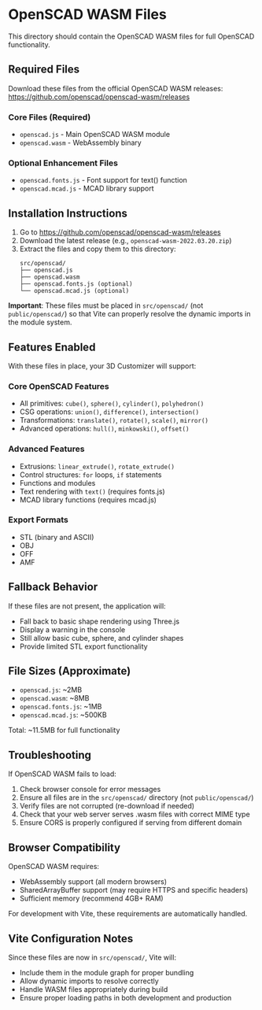 # OpenSCAD WASM Files

This directory should contain the OpenSCAD WASM files for full OpenSCAD functionality.

## Required Files

Download these files from the official OpenSCAD WASM releases:
https://github.com/openscad/openscad-wasm/releases

### Core Files (Required)
- `openscad.js` - Main OpenSCAD WASM module
- `openscad.wasm` - WebAssembly binary

### Optional Enhancement Files
- `openscad.fonts.js` - Font support for text() function
- `openscad.mcad.js` - MCAD library support

## Installation Instructions

1. Go to https://github.com/openscad/openscad-wasm/releases
2. Download the latest release (e.g., `openscad-wasm-2022.03.20.zip`)
3. Extract the files and copy them to this directory:
   ```
   src/openscad/
   ├── openscad.js
   ├── openscad.wasm
   ├── openscad.fonts.js (optional)
   └── openscad.mcad.js (optional)
   ```

**Important**: These files must be placed in `src/openscad/` (not `public/openscad/`) so that Vite can properly resolve the dynamic imports in the module system.

## Features Enabled

With these files in place, your 3D Customizer will support:

### Core OpenSCAD Features
- All primitives: `cube()`, `sphere()`, `cylinder()`, `polyhedron()`
- CSG operations: `union()`, `difference()`, `intersection()`
- Transformations: `translate()`, `rotate()`, `scale()`, `mirror()`
- Advanced operations: `hull()`, `minkowski()`, `offset()`

### Advanced Features
- Extrusions: `linear_extrude()`, `rotate_extrude()`
- Control structures: `for` loops, `if` statements
- Functions and modules
- Text rendering with `text()` (requires fonts.js)
- MCAD library functions (requires mcad.js)

### Export Formats
- STL (binary and ASCII)
- OBJ
- OFF
- AMF

## Fallback Behavior

If these files are not present, the application will:
- Fall back to basic shape rendering using Three.js
- Display a warning in the console
- Still allow basic cube, sphere, and cylinder shapes
- Provide limited STL export functionality

## File Sizes (Approximate)

- `openscad.js`: ~2MB
- `openscad.wasm`: ~8MB
- `openscad.fonts.js`: ~1MB
- `openscad.mcad.js`: ~500KB

Total: ~11.5MB for full functionality

## Troubleshooting

If OpenSCAD WASM fails to load:

1. Check browser console for error messages
2. Ensure all files are in the `src/openscad/` directory (not `public/openscad/`)
3. Verify files are not corrupted (re-download if needed)
4. Check that your web server serves .wasm files with correct MIME type
5. Ensure CORS is properly configured if serving from different domain

## Browser Compatibility

OpenSCAD WASM requires:
- WebAssembly support (all modern browsers)
- SharedArrayBuffer support (may require HTTPS and specific headers)
- Sufficient memory (recommend 4GB+ RAM)

For development with Vite, these requirements are automatically handled.

## Vite Configuration Notes

Since these files are now in `src/openscad/`, Vite will:
- Include them in the module graph for proper bundling
- Allow dynamic imports to resolve correctly
- Handle WASM files appropriately during build
- Ensure proper loading paths in both development and production